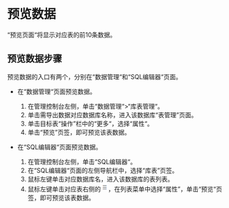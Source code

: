 # 预览数据<a name="dli_01_0007"></a>

“预览页面“将显示对应表的前10条数据。

## 预览数据步骤<a name="section220516431119"></a>

预览数据的入口有两个，分别在“数据管理“和“SQL编辑器“页面。

-   在“数据管理“页面预览数据。
    1.  在管理控制台左侧，单击“数据管理“\>“库表管理“。
    2.  单击需导出数据对应数据库名称，进入该数据库“表管理”页面。
    3.  单击目标表“操作”栏中的“更多“，选择“属性“。
    4.  单击“预览”页签，即可预览该表数据。

-   在“SQL编辑器“页面预览数据。
    1.  在管理控制台左侧，单击“SQL编辑器“。
    2.  在“SQL编辑器“页面的左侧导航栏中，选择“库表”页签。
    3.  鼠标左键单击对应数据库名，进入该数据库的表列表。
    4.  鼠标左键单击对应表右侧的![](figures/zh-cn_image_0237994908.png)，在列表菜单中选择“属性”，单击“预览“页签，即可预览该表数据。


